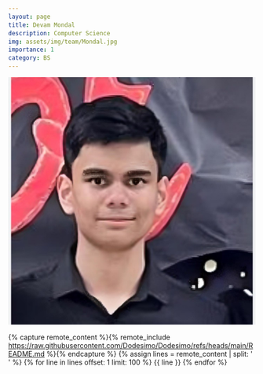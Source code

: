 ```yaml
---
layout: page
title: Devam Mondal
description: Computer Science
img: assets/img/team/Mondal.jpg
importance: 1
category: BS
---
```


<div class="profile mb-3 float-right mb-3"> 
<img src="/assets/img/team/Mondal.jpg" class="img-fluid z-depth-1 rounded"/>
</div>

{% capture remote_content %}{% remote_include https://raw.githubusercontent.com/Dodesimo/Dodesimo/refs/heads/main/README.md %}{% endcapture %}
{% assign lines = remote_content | split: '
' %}
{% for line in lines offset: 1 limit: 100 %}
{{ line }}
{% endfor %}
<br><br><br><br><br><br>